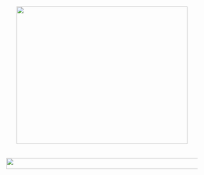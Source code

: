 <h1 align="center">
  <img src="https://raw.githubusercontent.com/Rafee-M/EmployeeManager/main/docs/images/logo-banner.png" crossorigin  width="450" height="362" /></a>
</h1>
<h2 align="center">
  <img src="https://raw.githubusercontent.com/Rafee-M/EmployeeManager/main/docs/images/banner-info.png" crossorigin  width="650" height="29" /></a>
</h2>

<div align="center">

